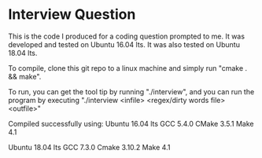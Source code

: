 # Interview Question

This is the code I produced for a coding question prompted to me. It was developed and tested on Ubuntu 16.04 lts. It was also tested on Ubuntu 18.04 lts.

To compile, clone this git repo to a linux machine and simply run "cmake . && make".

To run, you can get the tool tip by running "./interview", and you can run the program by executing "./interview \<infile\> \<regex/dirty words file\> \<outfile\>"

Compiled successfully using:
Ubuntu 16.04 lts
GCC 5.4.0
CMake 3.5.1
Make 4.1

Ubuntu 18.04 lts
GCC 7.3.0
Cmake 3.10.2
Make 4.1
